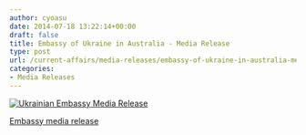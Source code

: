 ```yaml
---
author: cyoasu
date: 2014-07-18 13:22:14+00:00
draft: false
title: Embassy of Ukraine in Australia - Media Release
type: post
url: /current-affairs/media-releases/embassy-of-ukraine-in-australia-media-release/
categories:
- Media Releases
---
```


[![Ukrainian Embassy Media Release](http://www.ozeukes.com/wp-content/uploads/2014/07/Embassy-media-release-821x1024.jpg)
](http://www.ozeukes.com/wp-content/uploads/2014/07/Embassy-media-release.jpg)


[Embassy media release](http://www.ozeukes.com/wp-content/uploads/2014/07/Embassy-media-release.pdf)

